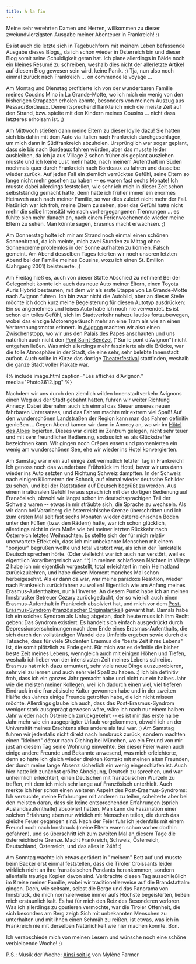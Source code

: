 ```yaml
---
title: À la fin
---
```


Meine sehr verehrten Damen und Herren, willkommen zu dieser zweiundvierzigsten Ausgabe meiner Abenteuer in Frankreich! :)

Es ist auch die letzte sich in Tagebuchform mit meinem Leben befassende Ausgabe dieses Blogs,, da ich schon wieder in Österreich bin und dieser Blog somit seine Schuldigkeit getan hat. Ich plane allerdings in Bälde noch ein kleines Résumé zu schreiben, weshalb dies nicht der allerletzte Artikel auf diesem Blog gewesen sein wird, keine Panik. ;)
Tja, nun also noch einmal zurück nach Frankreich ... on commence le voyage ...

Am Montag und Dienstag profitierte ich von der wunderbaren Familie meines Cousins Mino in La Grande-Motte, wo ich mich ein wenig von den bisherigen Strapazen erholen konnte, besonders von meinem Auszug aus Pessac/Bordeaux. Dementsprechend flankte ich mich die meiste Zeit auf den Strand, bzw. spielte mit den Kindern meines Cousins ... nicht dass letzteres erholsam ist. ;)

Am Mittwoch stießen dann meine Eltern zu dieser Idylle dazu! Sie hatten sich bis dahin mit dem Auto via Italien nach Frankreich durchgeschlagen, um mich dann in Südfrankreich abzuholen. Ursprünglich war sogar geplant, dass sie bis nach Bordeaux fahren würden, aber das musste leider ausbleiben, da ich ja aus Village 2 schon früher als geplant ausziehen musste und ich keine Lust mehr hatte, nach meinem Aufenthalt im Süden nochmals quer durch Frankreich nach Bordeaux zu fahren und dasselbe wieder zurück. Auf jeden Fall ein ziemlich verrücktes Gefühl, seine Eltern so lange nicht mehr gesehen zu haben -- es waren fast sechs Monate! Ich musste dabei allerdings feststellen, wie sehr ich mich in dieser Zeit schon selbstständig gemacht hatte, denn hatte ich früher immer ein enormes Heimweh auch nach meiner Familie, so war dies zuletzt nicht mehr der Fall. Natürlich war ich froh, meine Eltern zu sehen, aber das Gefühl hatte nicht mehr die selbe Intensität wie nach vorhergegangenen Trennungen ... es fühlte sich mehr danach an, nach einem Ferienwochenende wieder meine Eltern zu sehen. Man könnte sagen, Erasmus macht erwachsen. ;)

Am Donnerstag holte ich mir am Strand noch einmal einen schönen Sonnenbrand, da ich meinte, mich zwei Stunden zu Mittag ohne Sonnencreme problemlos in der Sonne aufhalten zu können. Falsch gemeint.
Am Abend desselben Tages feierten wir noch unseren letzten Abend bei der Familie meines Cousins, wozu ich einen St. Emilion (Jahrgang 2001) beisteuerte. ;)

Am Freitag hieß es, auch von dieser Stätte Abschied zu nehmen! Bei der Gelegenheit konnte ich auch das neue Auto meiner Eltern, einen Toyota Auris Hybrid bestaunen, mit dem wir als erste Etappe von La Grande-Motte nach Avignon fuhren. Ich bin zwar nicht die Autobild, aber an dieser Stelle möchte ich doch kurz meine Begeisterung für diesen Autotyp ausdrücken: Ein so angenehmes und leises Auto habe ich noch nie verwendet. Es ist schon ein tolles Gefühl, sich im Stadtverkehr nahezu lautlos fortzubewegen, wobei das einzige Motorengeräusch mehr an eine Tram als wie an einen Verbrennungsmotor erinnert.
In [Avignon](http://de.wikipedia.org/wiki/Avignon) machten wir also einen Zwischenstopp, wo wir uns den [Palais des Papes](http://de.wikipedia.org/wiki/Papstpalast_%28Avignon%29) anschauten und uns natürlich auch nicht den [Pont Saint-Bénézet](http://de.wikipedia.org/wiki/Pont_St._B%C3%A9n%C3%A9zet) ("Sur le pont d'Avignon") nicht entgehen ließen. Was mich allerdings mehr faszinierte als die Brücke, war die tolle Atmosphäre in der Stadt, die eine sehr, sehr belebte Innenstadt aufbot. Auch sollte in Kürze das dortige [Theaterfestival](http://de.wikipedia.org/wiki/Festival_von_Avignon) stattfinden, weshalb die ganze Stadt voller Plakate war.

{% include image.html caption="Les affiches d'Avignon." media="Photo3612.jpg" %}

Nachdem wir uns durch den ziemlich wilden Innenstadtverkehr Avignons einen Weg aus der Stadt gebahnt hatten, fuhren wir weiter Richtung Annecy. Dabei übernahm auch ich einmal das Steuer unseres neuen fahrbaren Untersatzes, und das Fahren machte mir extrem viel Spaß! Auf den wunderschönen Landstraßen der Region kann man das Fahren definitiv genießen ... Gegen Abend kamen wir dann in Annecy an, wo wir im [Hôtel des Alpes](http://www.hotelannecy.com/) logierten. Dieses war direkt im Zentrum gelegen, nicht sehr teuer und mit sehr freundlicher Bedienung, sodass ich es als Glückstreffer bezeichnen kann. Wir gingen noch Crêpes essen und promenierten ein wenig am wunderschönen See, ehe wir wieder ins Hotel konvergierten.

Am Samstag war mein auf einige Zeit vermutlich letzter Tag in Frankreich! Ich genoss noch das wunderbare Frühstück im Hotel, bevor wir uns dann wieder ins Auto setzten und Richtung Schweiz dampften. In der Schweiz nach einigen Kilometern der Schock, auf einmal wieder deutsche Schilder zu sehen, und bei der Raststation auf Deutsch begrüßt zu werden. Aus einem irrationalen Gefühl heraus sprach ich mit der dortigen Bedienung auf Französisch, obwohl wir längst schon im deutschsprachigen Teil der Schweiz waren -- etwas in mir sträubte sich, die Sprache zu wechseln.
Als wir dann bei Vorarlberg die österreichische Grenze überschritten und ich zum ersten Mal seit fast sechs Monaten wieder österreichischen Boden unter den Füßen (bzw. den Rädern) hatte, war ich schon glücklich, allerdings nicht in dem Maße wie bei meiner letzten Rückkehr nach Österreich letztes Weihnachten. Es stellte sich der für mich relativ unerwartete Effekt ein, dass ich mir unbekannte Menschen mit einem "bonjour" begrüßen wollte und total verstört war, als ich in der Tankstelle Deutsch sprechen hörte. (Oder vielleicht war ich auch nur verstört, weil es eigentlich Vorarlbergerisch war. ^^) In meinen schlaflosen Nächten in Village 2 habe ich mir eigentlich vorgestellt, total erleichtert in mein Heimatland zurückzukehren, und habe diesen Moment manches Mal schon herbeigesehnt. Als er dann da war, war meine paradoxe Reaktion, wieder nach Frankreich zurückfahren zu wollen! Eigentlich wie am Anfang meines Erasmus-Aufenthaltes, nur à l'inverse. An diesem Punkt habe ich an meinen Innsbrucker Betreuer Cezary zurückgedacht, der so wie ich auch einen Erasmus-Aufenthalt in Frankreich absolviert hat, und mich vor dem [Post-Erasmus-Syndrom](http://www.cafebabel.de/gesellschaft/artikel/sos-post-erasmus-syndrom.html) ([französischer Originalartikel](http://www.cafebabel.fr/societe/article/syndrome-post-erasmus-sos-detresse.html)) gewarnt hat. Damals habe ich ein solches Syndrom als Unfug abgetan, doch heute muss ich ihm Recht geben: Das Syndrom existiert. Es handelt sich einfach ausgedrückt durch Depressionserscheinungen nach dem Ende eines Erasmus-Aufenthalts, die sich durch den vollständigen Wandel des Umfelds ergeben sowie durch die Tatsache, dass für viele Studenten Erasmus die "beste Zeit ihres Lebens" ist, die somit plötzlich zu Ende geht. Für mich war es definitiv die bisher beste Zeit meines Lebens, wenngleich auch mit einigen Höhen und Tiefen, weshalb ich lieber von der intensivsten Zeit meines Lebens schreibe. Erasmus hat mich dazu ermuntert, sehr viele neue Dinge auszuprobieren, sehr viel zu lernen und auch sehr viel Spaß zu haben. :) Ich bin definitiv froh, dass ich ein ganzes Jahr gemacht habe und nicht nur ein halbes Jahr wie die meisten meiner Kollegen, weil ich dadurch einen viel, viel tieferen Eindruck in die französische Kultur gewonnen habe und in der zweiten Hälfte des Jahres einige Freunde getroffen habe, die ich nicht missen möchte. Allerdings glaube ich auch, dass das Post-Erasmus-Syndrom weniger stark ausgeprägt gewesen wäre, wäre ich nach nur einem halben Jahr wieder nach Österreich zurückgekehrt -- es ist mir das erste halbe Jahr mehr wie ein ausgeprägter Urlaub vorgekommen, obwohl ich an der Universität meines Erachtens alles andere als faul war. ;)
Am Samstag fuhren wir jedenfalls nicht direkt nach Innsbruck zurück, sondern machten einen "kleinen" détour nach Olching bei München, wo ein Freund von mir just an diesem Tag seine Wohnung einweihte. Bei dieser Feier waren auch einige andere Freunde und Bekannte anwesend, was mich erleichterte, denn so hatte ich gleich wieder direkten Kontakt mit meinen alten Freunden, der durch meine lange Absenz sicherlich ein wenig eingeschlafen ist. Auch hier hatte ich zunächst größte Abneigung, Deutsch zu sprechen, und war unheimlich erleichtert, einen Deutschen mit französischen Wurzeln zu treffen, mit dem ich mich sehr lange auf Französisch unterhielt. Auch merkte ich hier schon einen weiteren Aspekt des Post-Erasmus-Syndroms: Ich versuchte, meine Erfahrungen mit anderen zu teilen, scheiterte aber bei den meisten daran, dass sie keine entsprechenden Erfahrungen (sprich Auslandsaufenthalte) absolviert hatten. Man kann die Faszination einer solchen Erfahrung eben nur wirklich mit Menschen teilen, die durch das gleiche Feuer gegangen sind.
Nach der Feier fuhr ich jedenfalls mit einem Freund noch nach Innsbruck (meine Eltern waren schon vorher dorthin gefahren), und so überschritt ich zum zweiten Mal an diesem Tage die österreichische Grenze. Macht Frankreich, Schweiz, Österreich, Deutschland, Österreich, und das alles in 24h! :)

Am Sonntag wachte ich etwas gerädert in "meinem" Bett auf und musste beim Bäcker erst einmal feststellen, dass die Tiroler Croissants leider wirklich nicht an ihre französischen Pendants herankommen, sondern allenfalls traurige Kopien davon sind. Verbrachte diesen Tag ausschließlich im Kreise meiner Familie, wobei wir traditionellerweise auf die Brandstattalm gingen. Doch, wie seltsam, selbst die Berge und das Panorama von Innsbruck, die mich normalerweise immer aufs Höchste begeisterten, ließen mich erstaunlich kalt. Es hat für mich den Reiz des Besonderen verloren. Was ich allerdings zu goutieren vermochte, war die Tiroler Offenheit, die sich besonders am Berg zeigt: Sich mit unbekannten Menschen zu unterhalten und mit ihnen einen Schmäh zu reißen, ist etwas, was ich in Frankreich nie mit derselben Natürlichkeit wie hier machen konnte. Bon.

Ich verabschiede mich von meinen Lesern und wünsche noch eine schöne verbleibende Woche! ;)

P.S.: Musik der Woche: [Ainsi soit je](http://www.youtube.com/watch?v=w2K7eg1FqEY) von Mylène Farmer

